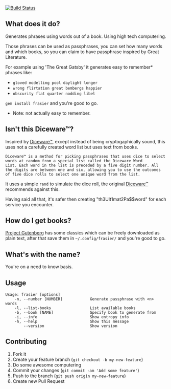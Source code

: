 [![Build Status](https://travis-ci.org/pjaspers/frasier.svg?branch=master)](https://travis-ci.org/pjaspers/frasier)

## What does it do?

Generates phrases using words out of a book. Using high tech computering.

Those phrases can be used as passphrases, you can set how many words and which books, so you can claim to have passphrase inspired by Great Literature.

For example using 'The Great Gatsby' it generates easy to remember* phrases like:

- `gloved modelling pool daylight longer`
- `wrong flirtation great bembergs happier`
- `obscurity flat quarter nodding libel`

`gem install frasier` and you're good to go.

* Note: not actually easy to remember.

## Isn't this Diceware™?

Inspired by [Diceware™](http://world.std.com/~reinhold/diceware.html), except instead of being cryptogaphically sound, this uses not a carefully created word list but uses text from books.

```
Diceware™ is a method for picking passphrases that uses dice to select
words at random from a special list called the Diceware Word
List. Each word in the list is preceded by a five digit number. All
the digits are between one and six, allowing you to use the outcomes
of five dice rolls to select one unique word from the list.
```

It uses a simple `rand` to simulate the dice roll, the original [Diceware™](http://world.std.com/~reinhold/diceware.html) recommends against this.

Having said all that, it's safer then creating "th3Ult1mat2Pa$$word" for each service you encounter.


## How do I get books?

[Project Gutenberg](http://www.gutenberg.org) has some classics which can be freely downloaded as plain text, after that save them in `~/.config/frasier/` and you're good to go.

## What's with the name?

You're on a need to know basis.

## Usage

```
Usage: frasier [options]
    -n, --number [NUMBER]            Generate passphrase with <n> words
    -l, --list-books                 List available books
    -b, --book [NAME]                Specify book to generate from
    -i, --info                       Show entropy info
    -h, --help                       Show this message
        --version                    Show version
```

## Contributing

1. Fork it
2. Create your feature branch (`git checkout -b my-new-feature`)
3. Do some awesome computering
4. Commit your changes (`git commit -am 'Add some feature'`)
5. Push to the branch (`git push origin my-new-feature`)
6. Create new Pull Request

